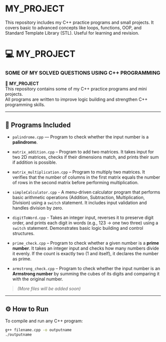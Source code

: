 # MY_PROJECT
This repository includes my C++ practice programs and small projects. It covers basic to advanced concepts like loops, functions, OOP, and Standard Template Library (STL). Useful for learning and revision.
# 💻 MY_PROJECT

### SOME OF MY SOLVED QUESTIONS USING C++ PROGRAMMING

📌 **MY_PROJECT**  
This repository contains some of my C++ practice programs and mini projects.  
All programs are written to improve logic building and strengthen C++ programming skills.

---

## 🧠 Programs Included

- `palindrome.cpp` — Program to check whether the input number is a **palindrome**.
  
- `matrix_addition.cpp` – Program to add two matrices. It takes input for two 2D matrices, checks if their dimensions match, and prints their sum if addition is possible.
  
- `matrix_multiplication.cpp` – Program to multiply two matrices. It verifies that the number of columns in the first matrix equals the number of rows in the second matrix before performing multiplication.
  
- `simpleCalculator.cpp` - A menu-driven calculator program that performs basic arithmetic operations (Addition, Subtraction, Multiplication, Division) using a `switch` statement. It includes input validation and handles division by zero.
  
- `digitToWord.cpp` - Takes an integer input, reverses it to preserve digit order, and prints each digit in words (e.g., 123 → one two three) using a `switch` statement. Demonstrates basic logic building and control structures.

- `prime_check.cpp` – Program to check whether a given number is a **prime number**. It takes an integer input and checks how many numbers divide it evenly. If the count is exactly two (1 and itself), it declares the number as prime.

- `armstrong_check.cpp` – Program to check whether the input number is an **Armstrong number** by summing the cubes of its digits and comparing it with the original number.







> *(More files will be added soon)*

---

## ⚙️ How to Run

To compile and run any C++ program:

```bash
g++ filename.cpp -o outputname
./outputname
